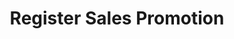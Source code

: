 ---
layout: page
title: Register Sales Promotion
permalink: "/businesses/register-sales-promotion/"
main: |- 
    Registration procedures for sales promotions will be updated soon.
---